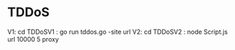 # TDDoS
V1: cd TDDoSV1
  : go run tddos.go -site url
V2: cd TDDoSV2
  : node Script.js url 10000 5 proxy
